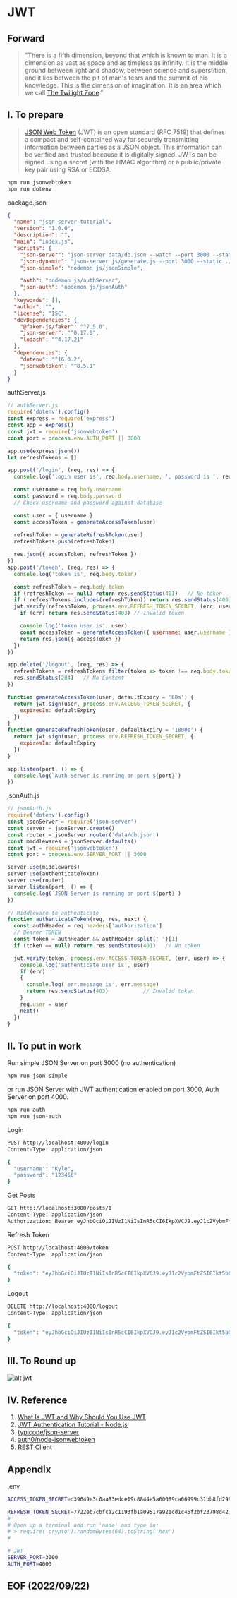 # JWT


## Forward
> "There is a fifth dimension, beyond that which is known to man. It is a dimension as vast as space and as timeless as infinity. It is the middle ground between light and shadow, between science and superstition, and it lies between the pit of man's fears and the summit of his knowledge. This is the dimension of imagination. It is an area which we call [The Twilight Zone](https://www.imdb.com/title/tt0052520/)."

## I. To prepare
> [JSON Web Token](https://jwt.io/introduction) (JWT) is an open standard (RFC 7519) that defines a compact and self-contained way for securely transmitting information between parties as a JSON object. This information can be verified and trusted because it is digitally signed. JWTs can be signed using a secret (with the HMAC algorithm) or a public/private key pair using RSA or ECDSA.

```bash   
npm run jsonwebtoken
npm run dotenv
```

package.json
```json
{
  "name": "json-server-tutorial",
  "version": "1.0.0",
  "description": "",
  "main": "index.js",
  "scripts": {
    "json-server": "json-server data/db.json --watch --port 3000 --static ./",
    "json-dynamic": "json-server js/generate.js --port 3000 --static ./",
    "json-simple": "nodemon js/jsonSimple",

    "auth": "nodemon js/authServer",
    "json-auth": "nodemon js/jsonAuth"
  },
  "keywords": [],
  "author": "",
  "license": "ISC",
  "devDependencies": {
    "@faker-js/faker": "^7.5.0",
    "json-server": "^0.17.0",
    "lodash": "^4.17.21"
  },
  "dependencies": {
    "dotenv": "^16.0.2",
    "jsonwebtoken": "^8.5.1"
  }
}
```

authServer.js
```javascript
// authServer.js
require('dotenv').config()
const express = require('express')
const app = express()
const jwt = require('jsonwebtoken')
const port = process.env.AUTH_PORT || 3000

app.use(express.json())
let refreshTokens = []

app.post('/login', (req, res) => {
  console.log('login user is', req.body.username, ', password is ', req.body.password)

  const username = req.body.username
  const password = req.body.password
  // Check username and password against database

  const user = { username }
  const accessToken = generateAccessToken(user)
  
  refreshToken = generateRefreshToken(user)
  refreshTokens.push(refreshToken)

  res.json({ accessToken, refreshToken })
})
app.post('/token', (req, res) => {
  console.log('token is', req.body.token)

  const refreshToken = req.body.token
  if (refreshToken == null) return res.sendStatus(401)   // No token 
  if (!refreshTokens.includes(refreshToken)) return res.sendStatus(403) // Invalid token
  jwt.verify(refreshToken, process.env.REFRESH_TOKEN_SECRET, (err, user) => {
    if (err) return res.sendStatus(403) // Invalid token 

    console.log('token user is', user)
    const accessToken = generateAccessToken({ username: user.username })
    return res.json({ accessToken })
  })
})

app.delete('/logout', (req, res) => {
  refreshTokens = refreshTokens.filter(token => token !== req.body.token)
  res.sendStatus(204)   // No Content
})

function generateAccessToken(user, defaultExpiry = '60s') {
  return jwt.sign(user, process.env.ACCESS_TOKEN_SECRET, {
    expiresIn: defaultExpiry
  })
}
function generateRefreshToken(user, defaultExpiry = '1800s') {
  return jwt.sign(user, process.env.REFRESH_TOKEN_SECRET, {
    expiresIn: defaultExpiry
  })
}

app.listen(port, () => {
  console.log(`Auth Server is running on port ${port}`)
})
```

jsonAuth.js
```javascript
// jsonAuth.js
require('dotenv').config()
const jsonServer = require('json-server')
const server = jsonServer.create()
const router = jsonServer.router('data/db.json')
const middlewares = jsonServer.defaults()
const jwt = require('jsonwebtoken')
const port = process.env.SERVER_PORT || 3000

server.use(middlewares)
server.use(authenticateToken)
server.use(router)
server.listen(port, () => {
  console.log(`JSON Server is running on port ${port}`)
})

// Middleware to authenticate
function authenticateToken(req, res, next) {
  const authHeader = req.headers['authorization']
  // Bearer TOKEN
  const token = authHeader && authHeader.split(' ')[1]
  if (token == null) return res.sendStatus(401)   // No token

  jwt.verify(token, process.env.ACCESS_TOKEN_SECRET, (err, user) => {    
    console.log('authenticate user is', user)
    if (err) 
    { 
      console.log('err.message is', err.message)
      return res.sendStatus(403)           // Invalid token  
    }
    req.user = user    
    next()
  })
}
```


## II. To put in work 
Run simple JSON Server on port 3000 (no authentication)
```bash
npm run json-simple 
```
or run JSON Server with JWT authentication enabled on port 3000, Auth Server on port 4000. 
```bash
npm run auth 
npm run json-auth
```

Login
```bash
POST http://localhost:4000/login
Content-Type: application/json

{
  "username": "Kyle",
  "password": "123456"
}
```

Get Posts
```bash
GET http://localhost:3000/posts/1
Content-Type: application/json
Authorization: Bearer eyJhbGciOiJIUzI1NiIsInR5cCI6IkpXVCJ9.eyJ1c2VybmFtZSI6Ikt5bGUiLCJpYXQiOjE2NjM4MzAzNzYsImV4cCI6MTY2MzgzMDQzNn0.LLzXnDo47BmiXab5q2JfBuJeNNjN5f4AEBgqhPsmjxY
```

Refresh Token
```bash
POST http://localhost:4000/token
Content-Type: application/json

{
  "token": "eyJhbGciOiJIUzI1NiIsInR5cCI6IkpXVCJ9.eyJ1c2VybmFtZSI6Ikt5bGUiLCJpYXQiOjE2NjM4MzAyMDEsImV4cCI6MTY2MzgzMjAwMX0.vm2h6EG1SIKKeMetBzTqaPb9HxO5-0IXjN8dZfeDil0"
}
```

Logout
```bash
DELETE http://localhost:4000/logout
Content-Type: application/json

{
  "token": "eyJhbGciOiJIUzI1NiIsInR5cCI6IkpXVCJ9.eyJ1c2VybmFtZSI6Ikt5bGUiLCJpYXQiOjE2NjM4MzAyMDEsImV4cCI6MTY2MzgzMjAwMX0.vm2h6EG1SIKKeMetBzTqaPb9HxO5-0IXjN8dZfeDil0"
}
```


## III. To Round up
![alt jwt](img/jwt.JPG)


## IV. Reference
1. [What Is JWT and Why Should You Use JWT](https://www.youtube.com/watch?v=7Q17ubqLfaM)
2. [JWT Authentication Tutorial - Node.js](https://www.youtube.com/watch?v=mbsmsi7l3r4)
3. [typicode/json-server](https://github.com/typicode/json-server)
4. [auth0/node-jsonwebtoken](https://github.com/auth0/node-jsonwebtoken#readme)
5. [REST Client](https://marketplace.visualstudio.com/items?itemName=humao.rest-client)

## Appendix
.env
```bash
ACCESS_TOKEN_SECRET=d39649e3c0aa83edce19c8844e5a60089ca66999c31bb8fd299ba56055d74eadebb1808e51dd4b9b5421900540f2a8afe8a365e5df264ad6f471e49e109074ab

REFRESH_TOKEN_SECRET=7722eb7cbfca2c1193fb1a09517a921cd1c45f2bf23798d42776540fedd814be55988373a5a6d22990efadda319e74601d8e98a5b3ff0d56af114f6b8cd12a85
#
# Open up a terminal and run 'node' and type in: 
# > require('crypto').randomBytes(64).toString('hex')
# 

# JWT 
SERVER_PORT=3000
AUTH_PORT=4000
```


## EOF (2022/09/22)